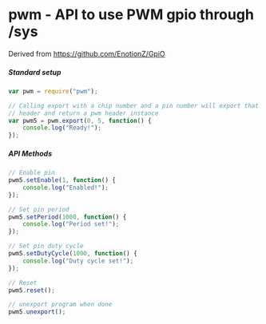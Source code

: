 # pwm - API to use PWM gpio through /sys

Derived from https://github.com/EnotionZ/GpiO

##### Standard setup

```js
var pwm = require("pwm");

// Calling export with a chip number and a pin number will export that
// header and return a pwm header instance
var pwm5 = pwm.export(0, 5, function() {
    console.log("Ready!");
});
```
##### API Methods

```js
// Enable pin
pwm5.setEnable(1, function() {
    console.log("Enabled!");
});
```
```js
// Set pin period
pwm5.setPeriod(1000, function() {
    console.log("Period set!");
});
```
```js
// Set pin duty cycle
pwm5.setDutyCycle(1000, function() {
    console.log("Duty cycle set!");
});
```
```js
// Reset
pwm5.reset();
```
```js
// unexport program when done
pwm5.unexport();
```
